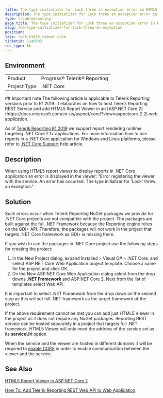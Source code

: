 ```yaml
---
title: The type initializer for Lock threw an exception error in HTML5 viewer in ASP.NET Core application
description: The type initializer for Lock threw an exception error in HTML5 viewer in ASP.NET Core application
type: troubleshooting
page_title: The type initializer for Lock threw an exception error in HTML5 viewer in ASP.NET Core application
slug: the-type-initializer-for-lock-threw-an-exception
position: 
tags: lock,html5,viewer,core
ticketid: 1149503
res_type: kb
---
```


## Environment
<table>
	<tr>
		<td>Product</td>
		<td>Progress® Telerik® Reporting</td>
	</tr>
	<tr>
		<td>Project Type</td>
		<td>.NET Core</td>
	</tr>
</table>
## Important note
The following article is applicable to Telerik Reporting versions prior to R1 2019. It elaborates on how to host Telerik Reporting REST Service and add HTML5 Report Viewer in an [ASP.NET Core 2](https://docs.microsoft.com/en-us/aspnet/core/?view=aspnetcore-2.2) web application.

As of [Telerik Reporting R1 2019](https://www.telerik.com/support/whats-new/reporting/release-history/progress-telerik-reporting-r1-2019-13-0-19-116) we support report rendering runtime targeting .NET Core 2.1+ applications. For more information how to use reports in a .NET Core application for Windows and Linux platforms, please refer to [.NET Core Support](https://docs.telerik.com/reporting/use-reports-in-net-core-apps) help article.

## Description
When using HTML5 report viewer to display reports in .NET Core application an error is displayed in the viewer: "Error registering the viewer with the service. An error has occurred. The type initializer for 'Lock' threw an exception."

## Solution
Such errors occur when Telerik Reporting NuGet packages we provide for .NET Core projects are not compatible with the project. The packages are built against the full .NET Framework because the Reporting engine relies on the GDI+ API. Therefore, the packages will not work in the project that targets .NET Core framework as GDI+ is missing there.

If you wish to use the packages in .NET Core project use the following steps for creating the project:

1. In the New Project dialog, expand Installed > Visual C# > .NET Core, and select ASP.NET Core Web Application project template. Choose a name for the project and click OK.
2. On the New ASP.NET Core Web Application dialog select from the drop downs **.NET Framework** and ASP.NET Core 2. Next from the list of templates select Web API.

It is important to select .NET Framework from the drop down on the second step as this will set full .NET framework as the target framework of the project.

If the above requirement cannot be met you can add just HTML5 Viewer in the project as it does not require any NuGet packages. Reporting REST service can be hosted separately in a project that targets full .NET framework. HTML5 Viewer will only need the address of the service set as its **serviceUrl** option.

When the service and the viewer are hosted in different domains it will be required to [enable CORS](https://docs.microsoft.com/en-us/aspnet/web-api/overview/security/enabling-cross-origin-requests-in-web-api) in order to enable communication between the viewer and the service.

## See Also

[HTML5 Report Viewer in ASP.NET Core 2](../html5-report-viewer-asp-net-core-2)

[How To: Add Telerik Reporting REST Web API to Web Application](../telerik-reporting-rest-host-http-service-using-web-hosting)


